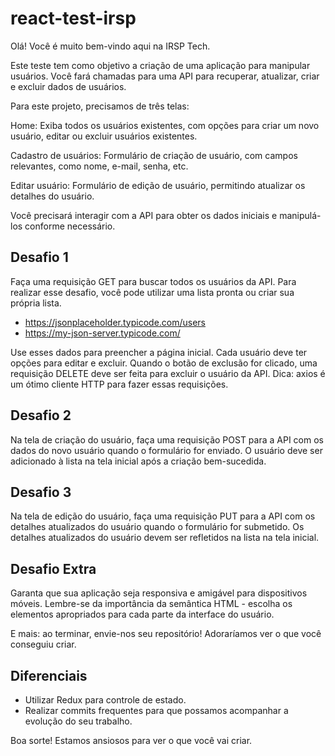 # react-test-irsp

Olá! Você é muito bem-vindo aqui na IRSP Tech.

Este teste tem como objetivo a criação de uma aplicação para manipular usuários. Você fará chamadas para uma API para recuperar, atualizar, criar e excluir dados de usuários.

Para este projeto, precisamos de três telas:

Home: Exiba todos os usuários existentes, com opções para criar um novo usuário, editar ou excluir usuários existentes.

Cadastro de usuários: Formulário de criação de usuário, com campos relevantes, como nome, e-mail, senha, etc.

Editar usuário: Formulário de edição de usuário, permitindo atualizar os detalhes do usuário.

Você precisará interagir com a API para obter os dados iniciais e manipulá-los conforme necessário.

## Desafio 1
Faça uma requisição GET para buscar todos os usuários da API. Para realizar esse desafio, você pode utilizar uma lista pronta ou criar sua própria lista.
  - https://jsonplaceholder.typicode.com/users
  - https://my-json-server.typicode.com/

Use esses dados para preencher a página inicial. Cada usuário deve ter opções para editar e excluir. Quando o botão de exclusão for clicado, uma requisição DELETE deve ser feita para excluir o usuário da API. Dica: axios é um ótimo cliente HTTP para fazer essas requisições.

## Desafio 2
Na tela de criação do usuário, faça uma requisição POST para a API com os dados do novo usuário quando o formulário for enviado. O usuário deve ser adicionado à lista na tela inicial após a criação bem-sucedida.

## Desafio 3
Na tela de edição do usuário, faça uma requisição PUT para a API com os detalhes atualizados do usuário quando o formulário for submetido. Os detalhes atualizados do usuário devem ser refletidos na lista na tela inicial.

## Desafio Extra
Garanta que sua aplicação seja responsiva e amigável para dispositivos móveis. Lembre-se da importância da semântica HTML - escolha os elementos apropriados para cada parte da interface do usuário.

E mais: ao terminar, envie-nos seu repositório! Adoraríamos ver o que você conseguiu criar.

## Diferenciais
- Utilizar Redux para controle de estado.
- Realizar commits frequentes para que possamos acompanhar a evolução do seu trabalho.

Boa sorte! Estamos ansiosos para ver o que você vai criar.
